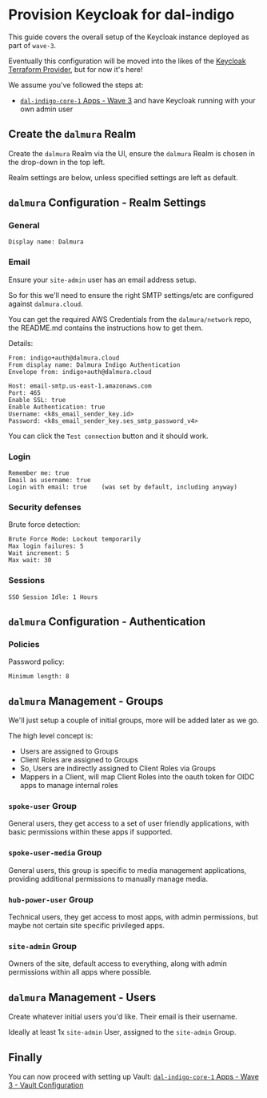 # Provision Keycloak for dal-indigo

This guide covers the overall setup of the Keycloak instance deployed as part of `wave-3`.

Eventually this configuration will be moved into the likes of the [Keycloak Terraform Provider](https://registry.terraform.io/providers/keycloak/keycloak/latest/docs), but for now it's here!

We assume you've followed the steps at:
* [`dal-indigo-core-1` Apps - Wave 3](INDIGO-CORE-1-APPS-WAVE-3.md) and have Keycloak running with your own admin user

## Create the `dalmura` Realm

Create the `dalmura` Realm via the UI, ensure the `dalmura` Realm is chosen in the drop-down in the top left.

Realm settings are below, unless specified settings are left as default.

## `dalmura` Configuration - Realm Settings
### General
```
Display name: Dalmura
```

### Email
Ensure your `site-admin` user has an email address setup.

So for this we'll need to ensure the right SMTP settings/etc are configured against `dalmura.cloud`.

You can get the required AWS Credentials from the `dalmura/network` repo, the README.md contains the instructions how to get them.

Details:
```
From: indigo+auth@dalmura.cloud
From display name: Dalmura Indigo Authentication
Envelope from: indigo+auth@dalmura.cloud

Host: email-smtp.us-east-1.amazonaws.com
Port: 465
Enable SSL: true
Enable Authentication: true
Username: <k8s_email_sender_key.id>
Password: <k8s_email_sender_key.ses_smtp_password_v4>
```

You can click the `Test connection` button and it should work.

### Login
```
Remember me: true
Email as username: true
Login with email: true    (was set by default, including anyway)
```

### Security defenses
Brute force detection:
```
Brute Force Mode: Lockout temporarily
Max login failures: 5
Wait increment: 5
Max wait: 30
```

### Sessions
```
SSO Session Idle: 1 Hours
```

## `dalmura` Configuration - Authentication

### Policies

Password policy:
```
Minimum length: 8
```

## `dalmura` Management - Groups
We'll just setup a couple of initial groups, more will be added later as we go.

The high level concept is:
* Users are assigned to Groups
* Client Roles are assigned to Groups
* So, Users are indirectly assigned to Client Roles via Groups
* Mappers in a Client, will map Client Roles into the oauth token for OIDC apps to manage internal roles

### `spoke-user` Group
General users, they get access to a set of user friendly applications, with basic permissions within these apps if supported.

### `spoke-user-media` Group
General users, this group is specific to media management applications, providing additional permissions to manually manage media.

### `hub-power-user` Group
Technical users, they get access to most apps, with admin permissions, but maybe not certain site specific privileged apps.

### `site-admin` Group
Owners of the site, default access to everything, along with admin permissions within all apps where possible.

## `dalmura` Management - Users
Create whatever initial users you'd like. Their email is their username.

Ideally at least 1x `site-admin` User, assigned to the `site-admin` Group.

## Finally
You can now proceed with setting up Vault: [`dal-indigo-core-1` Apps - Wave 3 - Vault Configuration](INDIGO-CORE-1-APPS-WAVE-3-VAULT.md)
